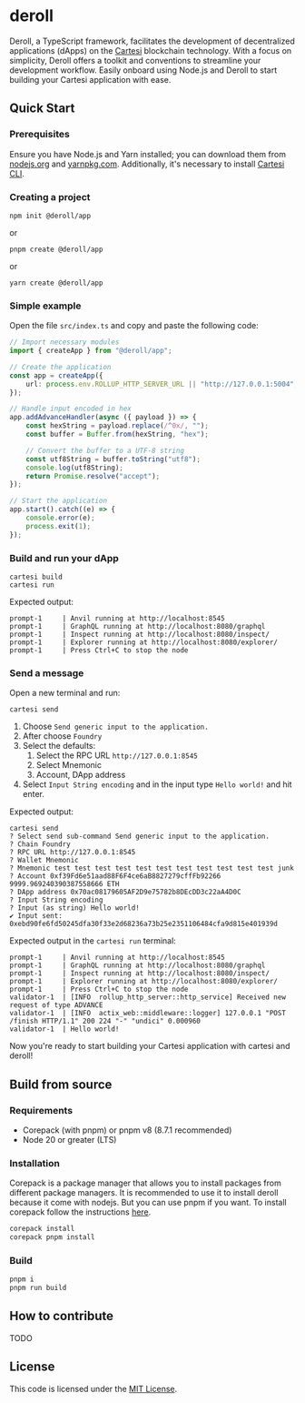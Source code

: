 # deroll

Deroll, a TypeScript framework, facilitates the development of decentralized applications (dApps) on the [Cartesi](https://cartesi.io) blockchain technology. With a focus on simplicity, Deroll offers a toolkit and conventions to streamline your development workflow. Easily onboard using Node.js and Deroll to start building your Cartesi application with ease.

## Quick Start

### Prerequisites

Ensure you have Node.js and Yarn installed; you can download them from [nodejs.org](https://nodejs.org/) and [yarnpkg.com](https://yarnpkg.com/). Additionally, it's necessary to install [Cartesi CLI](https://docs.cartesi.io/).

### Creating a project

```shell
npm init @deroll/app
```

or

```shell
pnpm create @deroll/app
```

or

```shell
yarn create @deroll/app
```

### Simple example

Open the file `src/index.ts` and copy and paste the following code:

```ts
// Import necessary modules
import { createApp } from "@deroll/app";

// Create the application
const app = createApp({
    url: process.env.ROLLUP_HTTP_SERVER_URL || "http://127.0.0.1:5004",
});

// Handle input encoded in hex
app.addAdvanceHandler(async ({ payload }) => {
    const hexString = payload.replace(/^0x/, "");
    const buffer = Buffer.from(hexString, "hex");

    // Convert the buffer to a UTF-8 string
    const utf8String = buffer.toString("utf8");
    console.log(utf8String);
    return Promise.resolve("accept");
});

// Start the application
app.start().catch((e) => {
    console.error(e);
    process.exit(1);
});
```

### Build and run your dApp

```shell
cartesi build
cartesi run
```

Expected output:

```shell
prompt-1     | Anvil running at http://localhost:8545
prompt-1     | GraphQL running at http://localhost:8080/graphql
prompt-1     | Inspect running at http://localhost:8080/inspect/
prompt-1     | Explorer running at http://localhost:8080/explorer/
prompt-1     | Press Ctrl+C to stop the node
```

### Send a message

Open a new terminal and run:

```shell
cartesi send
```

1. Choose `Send generic input to the application.`
2. After choose `Foundry`
3. Select the defaults:
    1. Select the RPC URL `http://127.0.0.1:8545`
    2. Select Mnemonic
    3. Account, DApp address
4. Select `Input String encoding` and in the input type `Hello world!` and hit enter.

Expected output:

```shell
cartesi send
? Select send sub-command Send generic input to the application.
? Chain Foundry
? RPC URL http://127.0.0.1:8545
? Wallet Mnemonic
? Mnemonic test test test test test test test test test test test junk
? Account 0xf39Fd6e51aad88F6F4ce6aB8827279cffFb92266 9999.969240390387558666 ETH
? DApp address 0x70ac08179605AF2D9e75782b8DEcDD3c22aA4D0C
? Input String encoding
? Input (as string) Hello world!
✔ Input sent: 0xebd90fe6fd50245dfa30f33e2d68236a73b25e2351106484cfa9d815e401939d
```

Expected output in the `cartesi run` terminal:

```shell
prompt-1     | Anvil running at http://localhost:8545
prompt-1     | GraphQL running at http://localhost:8080/graphql
prompt-1     | Inspect running at http://localhost:8080/inspect/
prompt-1     | Explorer running at http://localhost:8080/explorer/
prompt-1     | Press Ctrl+C to stop the node
validator-1  | [INFO  rollup_http_server::http_service] Received new request of type ADVANCE
validator-1  | [INFO  actix_web::middleware::logger] 127.0.0.1 "POST /finish HTTP/1.1" 200 224 "-" "undici" 0.000960
validator-1  | Hello world!
```

Now you're ready to start building your Cartesi application with cartesi and deroll!

## Build from source

### Requirements

-   Corepack (with pnpm) or pnpm v8 (8.7.1 recommended)
-   Node 20 or greater (LTS)

### Installation

Corepack is a package manager that allows you to install packages from different package managers.
It is recommended to use it to install deroll because it come with nodejs.
But you can use pnpm if you want. To install corepack follow the instructions [here](https://pnpm.io/installation).

```sh
corepack install
corepack pnpm install
```

### Build

```sh
pnpm i
pnpm run build
```

## How to contribute

TODO

## License

This code is licensed under the [MIT License](./LICENSE).
